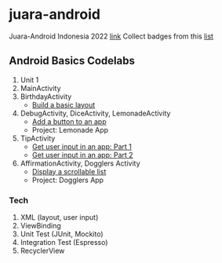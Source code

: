 # juara-android
Juara-Android Indonesia 2022 [link](https://gdg.community.dev/events/details/google-gdg-jakarta-presents-info-session-juaraandroid-season-1/)
Collect badges from this [list](https://docs.google.com/spreadsheets/d/1wTOp7craI3UA1nBemw6HiSvKEZLzzW7lM0iT55M31xo/edit#gid=0)
## Android Basics Codelabs
1. Unit 1 
1. MainActivity
2. BirthdayActivity
   - [Build a basic layout](https://developer.android.com/courses/pathways/android-basics-kotlin-three)
3. DebugActivity, DiceActivity, LemonadeActivity
   - [Add a button to an app](https://developer.android.com/courses/pathways/android-basics-kotlin-four)
   - Project: Lemonade App
4. TipActivity
   - [Get user input in an app: Part 1](https://developer.android.com/courses/pathways/android-basics-kotlin-unit-2-pathway-1)
   - [Get user input in an app: Part 2](https://developer.android.com/courses/pathways/android-basics-kotlin-unit-2-pathway-2)
5. AffirmationActivity, Dogglers Activity
   - [Display a scrollable list](https://developer.android.com/courses/pathways/android-basics-kotlin-unit-2-pathway-3)
   - Project: Dogglers App

### Tech
1. XML (layout, user input)
2. ViewBinding
3. Unit Test (JUnit, Mockito)
4. Integration Test (Espresso)
5. RecyclerView